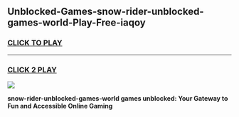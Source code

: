 
## Unblocked-Games-snow-rider-unblocked-games-world-Play-Free-iaqoy
<h3>
<a href="https://premium76.site?title=snow-rider-unblocked-games-world&ref=17A">CLICK TO PLAY</a></h3>
<hr>

<h3>
<a href="https://premium76.site?title=snow-rider-unblocked-games-world&ref=17A">CLICK 2 PLAY</a>
  
</h3>

<a href="https://premium76.site?title=snow-rider-unblocked-games-world&ref=17A"><img src="https://clearcache.store/games.png"></a>


**snow-rider-unblocked-games-world games unblocked: Your Gateway to Fun and Accessible Online Gaming**
